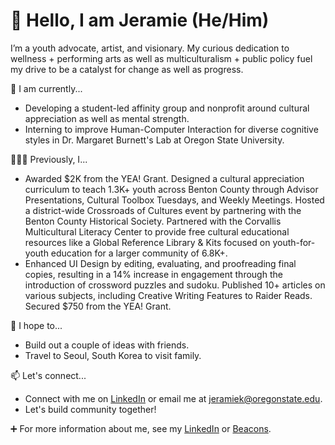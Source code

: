 # 👋 Hello, I am Jeramie (He/Him)

I’m a youth advocate, artist, and visionary. My curious dedication to wellness + performing arts as well as multiculturalism + public policy fuel my drive to be a catalyst for change as well as progress.

 🌱 I am currently...
* Developing a student-led affinity group and nonprofit around cultural appreciation as well as mental strength.
* Interning to improve Human-Computer Interaction for diverse cognitive styles in Dr. Margaret Burnett's Lab at Oregon State University.

🧑🏻‍💻 Previously, I...
* Awarded $2K from the YEA! Grant. Designed a cultural appreciation curriculum to teach 1.3K+ youth across Benton County through Advisor Presentations, Cultural Toolbox Tuesdays, and Weekly Meetings. Hosted a district-wide Crossroads of Cultures event by partnering with the Benton County Historical Society. Partnered with the Corvallis Multicultural Literacy Center to provide free cultural educational resources like a Global Reference Library & Kits focused on youth-for-youth education for a larger community of 6.8K+.
* Enhanced UI Design by editing, evaluating, and proofreading final copies, resulting in a 14% increase in engagement through the introduction of crossword puzzles and sudoku. Published 10+ articles on various subjects, including Creative Writing Features to Raider Reads. Secured $750 from the YEA! Grant.

🎯 I hope to...
* Build out a couple of ideas with friends.
* Travel to Seoul, South Korea to visit family.

📫 Let's connect...
* Connect with me on [LinkedIn](https://www.linkedin.com/in/jeramiedkim/) or email me at jeramiek@oregonstate.edu.
* Let's build community together!

➕ For more information about me, see my [LinkedIn](https://www.linkedin.com/in/jeramiedkim/) or [Beacons](https://beacons.ai/jeramiedkim).

<!---
jeramiedkim/jeramiedkim is a ✨ special ✨ repository because its `README.md` (this file) appears on your GitHub profile.
You can click the Preview link to take a look at your changes.
--->

